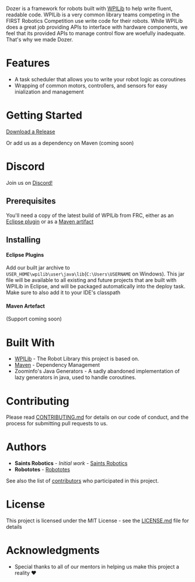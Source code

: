 

Dozer is a framework for robots built with [WPILib](https://github.com/wpilibsuite) to help write fluent, readable code. WPILib is a very common library teams competing in the FIRST Robotics Competition use write code for their robots. While WPILib does a great job providing APIs to interface with hardware components, we feel that its provided APIs to manage control flow are woefully inadequate. That's why we made Dozer.

# Features

* A task scheduler that allows you to write your robot logic as coroutines
* Wrapping of common motors, controllers, and sensors for easy inialization and management

# Getting Started

[Download a Release](https://github.com/FRC-Dozer/Dozer/releases/latest)

Or add us as a dependency on Maven (coming soon)


# Discord

Join us on [Discord!](https://discord.gg/HQ2FPkn)

## Prerequisites

You'll need a copy of the latest build of WPILib from FRC, either as an [Eclipse plugin](https://wpilib.screenstepslive.com/s/4485/m/13503/l/599679-installing-eclipse-c-java) or as a [Maven artifact](https://wpilib.screenstepslive.com/s/4485/m/wpilib_source/l/480976-maven-artifacts)

## Installing
#### Eclipse Plugins
Add our built jar archive to `USER_HOME\wpilib\user\java\lib`(`C:\Users\USERNAME` on Windows). This jar file will be available to all existing and future projects that are built with WPILib in Eclipse, and will be packaged automatically into the deploy task. Make sure to also add it to your IDE's classpath

#### Maven Artefact
(Support coming soon)


# Built With

* [WPILib](https://github.com/wpilibsuite/allwpilib) - The Robot Library this project is based on.
* [Maven](https://maven.apache.org/) - Dependency Management
* Zoominfo's Java Generators - A sadly abandoned implementation of lazy generators in java, used to handle coroutines.

# Contributing

Please read [CONTRIBUTING.md](Contributing.md) for details on our code of conduct, and the process for submitting pull requests to us.

# Authors

* **Saints Robotics** - *Initial work* - [Saints Robotics](https://github.com/SaintsRobotics)
* **Robototes** - [Robototes](https://www.robototes.com/)

See also the list of [contributors](https://github.com/FRC-Dozer/Dozer/contributors) who participated in this project.

# License

This project is licensed under the MIT License - see the [LICENSE.md](Licence.md) file for details

# Acknowledgments

* Special thanks to all of our mentors in helping us make this project a reality :heart:
